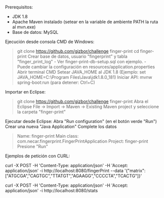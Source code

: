 Prerequisitos:
- JDK 1.8
- Apache Maven instalado (setear en la variable de ambiente PATH la ruta al mvn.exe) 
- Base de datos: MySQL 

Ejecución desde consola CMD de Windows:
> git clone https://github.com/gizbor/challenge finger-print
> cd finger-print
> Crear base de datos, usuario "fingerprint" y tabla "finger_print_log"
	- Ver finger-print-db-setup.sql con ejemplo.
	- Puede cambiar la configuración en resources/application.properties
> Abrir terminal CMD
> Setear JAVA_HOME al JDK 1.8 (Ejemplo: set JAVA_HOME=C:\Program Files\Java\jdk1.8.0_181)
> Iniciar API: mvnw spring-boot:run (para detener: Ctrl+C)


Importar en Eclipse:
> git clone https://github.com/gizbor/challenge finger-print
> Abra el Eclipse
> File -> Import -> Maven -> Existing Maven project y seleccione la carpeta "finger-print"

Ejecutar desde Eclipse:
Abra "Run configuration" (en el botón verde "Run")
Crear una nueva "Java Application"
Complete los datos 
> Name: finger-print
> Main class: com.necar.fingerprint.FingerPrintApplication
> Project: finger-print
> Presione "Run"

Ejemplos de petición con CURL:

curl -X POST -H 'Content-Type: application/json' -H 'Accept: application/json' -i http://localhost:8080/fingerPrint --data '{"matrix":["ATGCGA","CAGTGC","TTATGT","AGAAGG","CCCCTA","TCACTG"]}'

curl -X POST -H 'Content-Type: application/json' -H 'Accept: application/json' -i http://localhost:8080/stats
